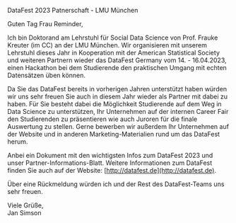 DataFest 2023 Patnerschaft - LMU München

Guten Tag Frau Reminder,  
  
Ich bin Doktorand am Lehrstuhl für Social Data Science von Prof. Frauke Kreuter (im CC) an der LMU München. Wir organisieren mit unserem Lehrstuhl dieses Jahr in Kooperation mit der American Statistical Society und weiteren Partnern wieder das DataFest Germany vom 14. - 16.04.2023, einen Hackathon bei dem Studierende den praktischen Umgang mit echten Datensätzen üben können.  
  
Da Sie das DataFest bereits in vorherigen Jahren unterstützt haben würden wir uns sehr freuen Sie auch in diesem Jahr wieder als Partner mit dabei zu haben. Für Sie besteht dabei die Möglichkeit Studierende auf dem Weg in Data Science zu unterstützen, Ihr Unternehmen auf der internen Career Fair den Studierenden zu präsentieren wie auch Juroren für die finale Auswertung zu stellen. Gerne bewerben wir außerdem Ihr Unternehmen auf der Website und in anderen Marketing-Materialien rund um das DataFest herum.  
  
Anbei ein Dokument mit den wichtigsten Infos zum DataFest 2023 und unser Partner-Informations-Blatt. Weitere Informationen zum DataFest finden Sie auch auf der Website: [http://datafest.de](http://datafest.de).  
  
Über eine Rückmeldung würden ich und der Rest des DataFest-Teams uns sehr freuen.  
  
Viele Grüße,  
Jan Simson



